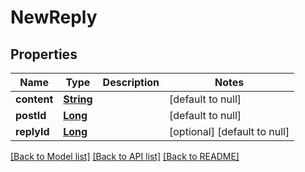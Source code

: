 # NewReply
## Properties

Name | Type | Description | Notes
------------ | ------------- | ------------- | -------------
**content** | [**String**](string.md) |  | [default to null]
**postId** | [**Long**](long.md) |  | [default to null]
**replyId** | [**Long**](long.md) |  | [optional] [default to null]

[[Back to Model list]](../README.md#documentation-for-models) [[Back to API list]](../README.md#documentation-for-api-endpoints) [[Back to README]](../README.md)

